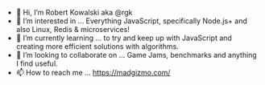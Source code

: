 - 👋 Hi, I’m Robert Kowalski aka @rgk
- 👀 I’m interested in ... Everything JavaScript, specifically Node.js+ and also Linux, Redis & microservices!
- 🌱 I’m currently learning ... to try and keep up with JavaScript and creating more efficient solutions with algorithms.
- 💞️ I’m looking to collaborate on ... Game Jams, benchmarks and anything I find useful.
- 📫 How to reach me ... https://madgizmo.com/

<!---
rgk/rgk is a ✨ special ✨ repository because its `README.md` (this file) appears on your GitHub profile.
You can click the Preview link to take a look at your changes.
--->
